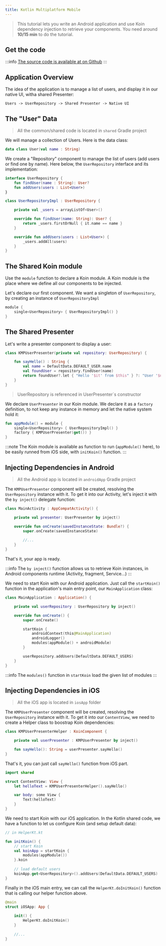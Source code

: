 ```yaml
---
title: Kotlin Multiplatform Mobile
---
```


> This tutorial lets you write an Android application and use Koin dependency injection to retrieve your components.
> You need around __10/15 min__ to do the tutorial.

## Get the code

:::info
[The source code is available at on Github](https://github.com/InsertKoinIO/koin-getting-started/tree/main/kmm)
:::

## Application Overview

The idea of the application is to manage a list of users, and display it in our native UI, witha shared Presenter:

`Users -> UserRepository -> Shared Presenter -> Native UI`

## The "User" Data

> All the common/shared code is located in `shared` Gradle project

We will manage a collection of Users. Here is the data class: 

```kotlin
data class User(val name : String)
```

We create a "Repository" component to manage the list of users (add users or find one by name). Here below, the `UserRepository` interface and its implementation:

```kotlin
interface UserRepository {
    fun findUser(name : String): User?
    fun addUsers(users : List<User>)
}

class UserRepositoryImpl : UserRepository {

    private val _users = arrayListOf<User>()

    override fun findUser(name: String): User? {
        return _users.firstOrNull { it.name == name }
    }

    override fun addUsers(users : List<User>) {
        _users.addAll(users)
    }
}
```

## The Shared Koin module

Use the `module` function to declare a Koin module. A Koin module is the place where we define all our components to be injected.

Let's declare our first component. We want a singleton of `UserRepository`, by creating an instance of `UserRepositoryImpl`

```kotlin
module {
    single<UserRepository> { UserRepositoryImpl() }
}
```

## The Shared Presenter

Let's write a presenter component to display a user:

```kotlin
class KMPUserPresenter(private val repository: UserRepository) {

    fun sayHello() : String {
        val name = DefaultData.DEFAULT_USER.name
        val foundUser = repository.findUser(name)
        return foundUser?.let { "Hello '$it' from $this" } ?: "User '$name' not found!"
    }
}
```

> UserRepository is referenced in UserPresenter`s constructor

We declare `UserPresenter` in our Koin module. We declare it as a `factory` definition, to not keep any instance in memory and let the native system hold it:

```kotlin
fun appModule() = module {
    single<UserRepository> { UserRepositoryImpl() }
    factory { KMPUserPresenter(get()) }
}
```

:::note
The Koin module is available as function to run (`appModule()` here), to be easily runned from iOS side, with `initKoin()` function. 
:::

## Injecting Dependencies in Android

> All the Android app is located in `androidApp` Gradle project

The `KMPUserPresenter` component will be created, resolving the `UserRepository` instance with it. To get it into our Activity, let's inject it with the `by inject()` delegate function: 

```kotlin
class MainActivity : AppCompatActivity() {

    private val presenter: UserPresenter by inject()

    override fun onCreate(savedInstanceState: Bundle?) {
        super.onCreate(savedInstanceState)
        
        //...
    }
}
```

That's it, your app is ready.

:::info
The `by inject()` function allows us to retrieve Koin instances, in Android components runtime (Activity, fragment, Service...)
:::

We need to start Koin with our Android application. Just call the `startKoin()` function in the application's main entry point, our `MainApplication` class:

```kotlin
class MainApplication : Application() {

    private val userRepository : UserRepository by inject()

    override fun onCreate() {
        super.onCreate()

        startKoin {
            androidContext(this@MainApplication)
            androidLogger()
            modules(appModule() + androidModule)
        }

        userRepository.addUsers(DefaultData.DEFAULT_USERS)
    }
}
```

:::info
The `modules()` function in `startKoin` load the given list of modules
:::


## Injecting Dependencies in iOS

> All the iOS app is located in `iosApp` folder

The `KMPUserPresenter` component will be created, resolving the `UserRepository` instance with it. To get it into our `ContentView`, we need to create a Helper class to boostrap Koin dependencies: 

```kotlin
class KMPUserPresenterHelper : KoinComponent {

    private val userPresenter : KMPUserPresenter by inject()

    fun sayHello(): String = userPresenter.sayHello()
}
```

That's it, you can just call `sayHello()` function from iOS part. 

```swift
import shared

struct ContentView: View {
    let helloText = KMPUserPresenterHelper().sayHello()

	var body: some View {
		Text(helloText)
	}
}
```

We need to start Koin with our iOS application. In the Kotlin shared code, we have a function to let us configure Koin (and setup default data):

```kotlin
// in HelperKt.kt

fun initKoin() {
    // start Koin
    val koinApp = startKoin {
        modules(appModule())
    }.koin
    
    // load default users
    koinApp.get<UserRepository>().addUsers(DefaultData.DEFAULT_USERS)
}
```

Finally in the iOS main entry, we can call the `HelperKt.doInitKoin()` function that is calling our helper function above.

```swift
@main
struct iOSApp: App {
    
    init() {
        HelperKt.doInitKoin()
    }
    
    //...
}
```


